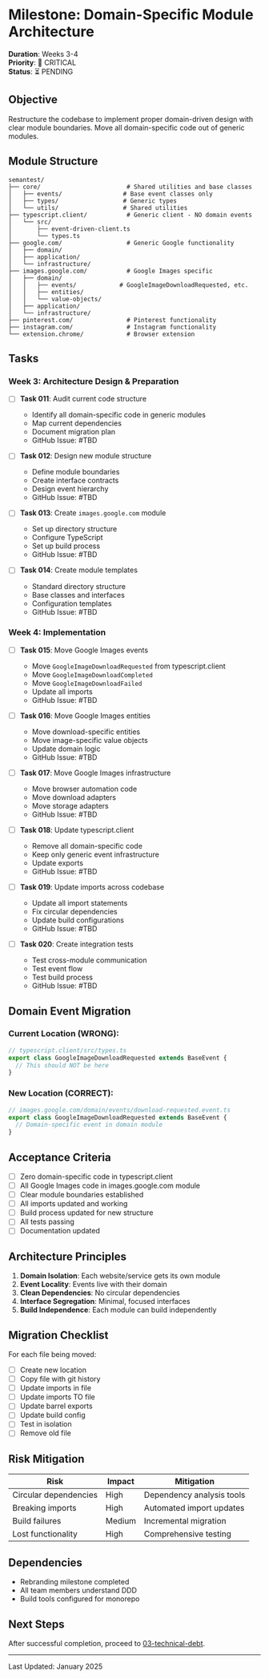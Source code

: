 # Milestone: Domain-Specific Module Architecture

**Duration**: Weeks 3-4  
**Priority**: 🚨 CRITICAL  
**Status**: ⏳ PENDING

## Objective

Restructure the codebase to implement proper domain-driven design with clear module boundaries. Move all domain-specific code out of generic modules.

## Module Structure

```
semantest/
├── core/                        # Shared utilities and base classes
│   ├── events/                 # Base event classes only
│   ├── types/                  # Generic types
│   └── utils/                  # Shared utilities
├── typescript.client/           # Generic client - NO domain events
│   └── src/
│       ├── event-driven-client.ts
│       └── types.ts
├── google.com/                  # Generic Google functionality
│   ├── domain/
│   ├── application/
│   └── infrastructure/
├── images.google.com/           # Google Images specific
│   ├── domain/
│   │   ├── events/            # GoogleImageDownloadRequested, etc.
│   │   ├── entities/
│   │   └── value-objects/
│   ├── application/
│   └── infrastructure/
├── pinterest.com/               # Pinterest functionality
├── instagram.com/               # Instagram functionality
└── extension.chrome/            # Browser extension
```

## Tasks

### Week 3: Architecture Design & Preparation

- [ ] **Task 011**: Audit current code structure
  - Identify all domain-specific code in generic modules
  - Map current dependencies
  - Document migration plan
  - GitHub Issue: #TBD

- [ ] **Task 012**: Design new module structure
  - Define module boundaries
  - Create interface contracts
  - Design event hierarchy
  - GitHub Issue: #TBD

- [ ] **Task 013**: Create `images.google.com` module
  - Set up directory structure
  - Configure TypeScript
  - Set up build process
  - GitHub Issue: #TBD

- [ ] **Task 014**: Create module templates
  - Standard directory structure
  - Base classes and interfaces
  - Configuration templates
  - GitHub Issue: #TBD

### Week 4: Implementation

- [ ] **Task 015**: Move Google Images events
  - Move `GoogleImageDownloadRequested` from typescript.client
  - Move `GoogleImageDownloadCompleted` 
  - Move `GoogleImageDownloadFailed`
  - Update all imports
  - GitHub Issue: #TBD

- [ ] **Task 016**: Move Google Images entities
  - Move download-specific entities
  - Move image-specific value objects
  - Update domain logic
  - GitHub Issue: #TBD

- [ ] **Task 017**: Move Google Images infrastructure
  - Move browser automation code
  - Move download adapters
  - Move storage adapters
  - GitHub Issue: #TBD

- [ ] **Task 018**: Update typescript.client
  - Remove all domain-specific code
  - Keep only generic event infrastructure
  - Update exports
  - GitHub Issue: #TBD

- [ ] **Task 019**: Update imports across codebase
  - Update all import statements
  - Fix circular dependencies
  - Update build configurations
  - GitHub Issue: #TBD

- [ ] **Task 020**: Create integration tests
  - Test cross-module communication
  - Test event flow
  - Test build process
  - GitHub Issue: #TBD

## Domain Event Migration

### Current Location (WRONG):
```typescript
// typescript.client/src/types.ts
export class GoogleImageDownloadRequested extends BaseEvent {
  // This should NOT be here
}
```

### New Location (CORRECT):
```typescript
// images.google.com/domain/events/download-requested.event.ts
export class GoogleImageDownloadRequested extends BaseEvent {
  // Domain-specific event in domain module
}
```

## Acceptance Criteria

- [ ] Zero domain-specific code in typescript.client
- [ ] All Google Images code in images.google.com module
- [ ] Clear module boundaries established
- [ ] All imports updated and working
- [ ] Build process updated for new structure
- [ ] All tests passing
- [ ] Documentation updated

## Architecture Principles

1. **Domain Isolation**: Each website/service gets its own module
2. **Event Locality**: Events live with their domain
3. **Clean Dependencies**: No circular dependencies
4. **Interface Segregation**: Minimal, focused interfaces
5. **Build Independence**: Each module can build independently

## Migration Checklist

For each file being moved:
- [ ] Create new location
- [ ] Copy file with git history
- [ ] Update imports in file
- [ ] Update imports TO file
- [ ] Update barrel exports
- [ ] Update build config
- [ ] Test in isolation
- [ ] Remove old file

## Risk Mitigation

| Risk | Impact | Mitigation |
|------|--------|------------|
| Circular dependencies | High | Dependency analysis tools |
| Breaking imports | High | Automated import updates |
| Build failures | Medium | Incremental migration |
| Lost functionality | High | Comprehensive testing |

## Dependencies

- Rebranding milestone completed
- All team members understand DDD
- Build tools configured for monorepo

## Next Steps

After successful completion, proceed to [03-technical-debt](../03-technical-debt/README.md).

---

Last Updated: January 2025